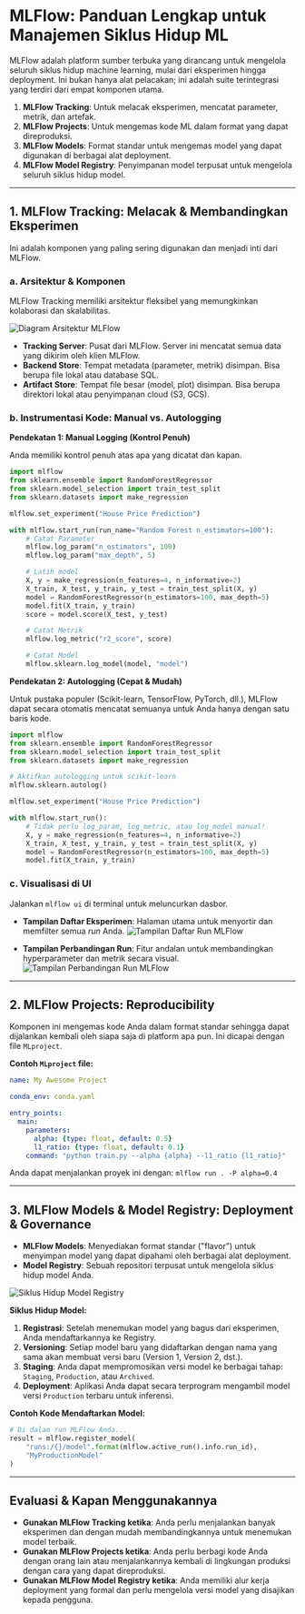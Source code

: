 # MLFlow: Panduan Lengkap untuk Manajemen Siklus Hidup ML

MLFlow adalah platform sumber terbuka yang dirancang untuk mengelola seluruh siklus hidup machine learning, mulai dari eksperimen hingga deployment. Ini bukan hanya alat pelacakan; ini adalah suite terintegrasi yang terdiri dari empat komponen utama.

1.  **MLFlow Tracking**: Untuk melacak eksperimen, mencatat parameter, metrik, dan artefak.
2.  **MLFlow Projects**: Untuk mengemas kode ML dalam format yang dapat direproduksi.
3.  **MLFlow Models**: Format standar untuk mengemas model yang dapat digunakan di berbagai alat deployment.
4.  **MLFlow Model Registry**: Penyimpanan model terpusat untuk mengelola seluruh siklus hidup model.

---

## 1. MLFlow Tracking: Melacak & Membandingkan Eksperimen

Ini adalah komponen yang paling sering digunakan dan menjadi inti dari MLFlow.

### a. Arsitektur & Komponen

MLFlow Tracking memiliki arsitektur fleksibel yang memungkinkan kolaborasi dan skalabilitas.

![Diagram Arsitektur MLFlow](https://mlflow.org/docs/latest/_images/tracking-server.png)

-   **Tracking Server**: Pusat dari MLFlow. Server ini mencatat semua data yang dikirim oleh klien MLFlow.
-   **Backend Store**: Tempat metadata (parameter, metrik) disimpan. Bisa berupa file lokal atau database SQL.
-   **Artifact Store**: Tempat file besar (model, plot) disimpan. Bisa berupa direktori lokal atau penyimpanan cloud (S3, GCS).

### b. Instrumentasi Kode: Manual vs. Autologging

**Pendekatan 1: Manual Logging (Kontrol Penuh)**

Anda memiliki kontrol penuh atas apa yang dicatat dan kapan.

```python
import mlflow
from sklearn.ensemble import RandomForestRegressor
from sklearn.model_selection import train_test_split
from sklearn.datasets import make_regression

mlflow.set_experiment("House Price Prediction")

with mlflow.start_run(run_name="Random Forest n_estimators=100"):
    # Catat Parameter
    mlflow.log_param("n_estimators", 100)
    mlflow.log_param("max_depth", 5)

    # Latih model
    X, y = make_regression(n_features=4, n_informative=2)
    X_train, X_test, y_train, y_test = train_test_split(X, y)
    model = RandomForestRegressor(n_estimators=100, max_depth=5)
    model.fit(X_train, y_train)
    score = model.score(X_test, y_test)

    # Catat Metrik
    mlflow.log_metric("r2_score", score)

    # Catat Model
    mlflow.sklearn.log_model(model, "model")
```

**Pendekatan 2: Autologging (Cepat & Mudah)**

Untuk pustaka populer (Scikit-learn, TensorFlow, PyTorch, dll.), MLFlow dapat secara otomatis mencatat semuanya untuk Anda hanya dengan satu baris kode.

```python
import mlflow
from sklearn.ensemble import RandomForestRegressor
from sklearn.model_selection import train_test_split
from sklearn.datasets import make_regression

# Aktifkan autologging untuk scikit-learn
mlflow.sklearn.autolog()

mlflow.set_experiment("House Price Prediction")

with mlflow.start_run():
    # Tidak perlu log_param, log_metric, atau log_model manual!
    X, y = make_regression(n_features=4, n_informative=2)
    X_train, X_test, y_train, y_test = train_test_split(X, y)
    model = RandomForestRegressor(n_estimators=100, max_depth=5)
    model.fit(X_train, y_train)
```

### c. Visualisasi di UI

Jalankan `mlflow ui` di terminal untuk meluncurkan dasbor.

-   **Tampilan Daftar Eksperimen**: Halaman utama untuk menyortir dan memfilter semua *run* Anda.
    ![Tampilan Daftar Run MLFlow](https://mlflow.org/docs/latest/_images/tracking-ui-page.png)

-   **Tampilan Perbandingan Run**: Fitur andalan untuk membandingkan hyperparameter dan metrik secara visual.
    ![Tampilan Perbandingan Run MLFlow](https://mlflow.org/docs/latest/_images/parallel-coordinates-plot.png)

---

## 2. MLFlow Projects: Reproducibility

Komponen ini mengemas kode Anda dalam format standar sehingga dapat dijalankan kembali oleh siapa saja di platform apa pun. Ini dicapai dengan file `MLproject`.

**Contoh `MLproject` file:**
```yaml
name: My Awesome Project

conda_env: conda.yaml

entry_points:
  main:
    parameters:
      alpha: {type: float, default: 0.5}
      l1_ratio: {type: float, default: 0.1}
    command: "python train.py --alpha {alpha} --l1_ratio {l1_ratio}"
```

Anda dapat menjalankan proyek ini dengan: `mlflow run . -P alpha=0.4`

---

## 3. MLFlow Models & Model Registry: Deployment & Governance

-   **MLFlow Models**: Menyediakan format standar ("flavor") untuk menyimpan model yang dapat dipahami oleh berbagai alat deployment.
-   **Model Registry**: Sebuah repositori terpusat untuk mengelola siklus hidup model Anda.

![Siklus Hidup Model Registry](https://mlflow.org/docs/latest/_images/model-registry.png)

**Siklus Hidup Model:**
1.  **Registrasi**: Setelah menemukan model yang bagus dari eksperimen, Anda mendaftarkannya ke Registry.
2.  **Versioning**: Setiap model baru yang didaftarkan dengan nama yang sama akan membuat versi baru (Version 1, Version 2, dst.).
3.  **Staging**: Anda dapat mempromosikan versi model ke berbagai tahap: `Staging`, `Production`, atau `Archived`.
4.  **Deployment**: Aplikasi Anda dapat secara terprogram mengambil model versi `Production` terbaru untuk inferensi.

**Contoh Kode Mendaftarkan Model:**
```python
# Di dalam run MLFlow Anda...
result = mlflow.register_model(
    "runs:/{}/model".format(mlflow.active_run().info.run_id),
    "MyProductionModel"
)
```

---

## Evaluasi & Kapan Menggunakannya

-   **Gunakan MLFlow Tracking ketika**: Anda perlu menjalankan banyak eksperimen dan dengan mudah membandingkannya untuk menemukan model terbaik.
-   **Gunakan MLFlow Projects ketika**: Anda perlu berbagi kode Anda dengan orang lain atau menjalankannya kembali di lingkungan produksi dengan cara yang dapat direproduksi.
-   **Gunakan MLFlow Model Registry ketika**: Anda memiliki alur kerja deployment yang formal dan perlu mengelola versi model yang disajikan kepada pengguna.